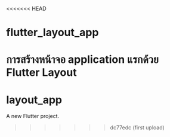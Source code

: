 <<<<<<< HEAD
# flutter_layout_app
การสร้างหน้าจอ application แรกด้วย Flutter Layout
=======
# layout_app

A new Flutter project.
>>>>>>> dc77edc (first upload)
